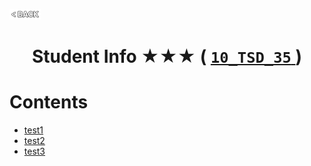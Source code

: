 <p align="left">
  <a href="../README.md">
    <img src="../../Z99-OTHERS/00-common/00-back.png" style="width:10%">
  </a>
</p>

<div align="center">
  <h1>
    Student Info ★★★ (
      <a href="https://drive.google.com/file/d/15menRq_5rcVxJTHJ2-CBhOH0zxlM_o3W/view?usp=drive_link">
        <code>10_TSD_35</code>
      </a>
    )
  </h1>
</div>

# Contents

-   [test1]()
-   [test2]()
-   [test3]()
